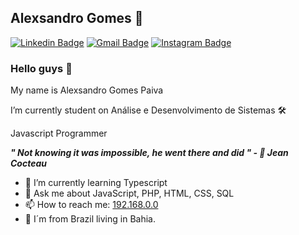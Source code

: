 ## Alexsandro Gomes 🤠

[![Linkedin Badge](https://img.shields.io/badge/-Alexsandro%20Gomes-000000?style=flat-square&logo=Linkedin&logoColor=white&link=https://www.linkedin.com/in/alexsandrogomes/)](https://www.linkedin.com/in/alexsandrogomes/)
[![Gmail Badge](https://img.shields.io/badge/-alexsandrogmsdev@gmail.com-000000?style=flat-square&logo=Gmail&logoColor=white&link=mailto:alexsandrogmsdev@gmail.com)](mailto:alexsandrogmsdev@gmail.com)
[![Instagram Badge](https://img.shields.io/badge/-Instagram-000000?style=flat-square&logo=Instagram&logoColor=white&link=https://www.instagram.com/alex_gomessz/?hl=pt-br)](https://www.instagram.com/alex_gomessz/)

### Hello guys 👋

My name is Alexsandro Gomes Paiva

I’m currently student on Análise e Desenvolvimento de Sistemas 🛠

Javascript Programmer 

***" Not knowing it was impossible, he went there and did " - 🧠 Jean Cocteau***

- 🌱 I’m currently learning Typescript
- 💬 Ask me about JavaScript, PHP, HTML, CSS, SQL
- 📫 How to reach me: [192.168.0.0](alexsandrogmsdev@gmail.com)
- 📌 I´m from Brazil living in Bahia.
